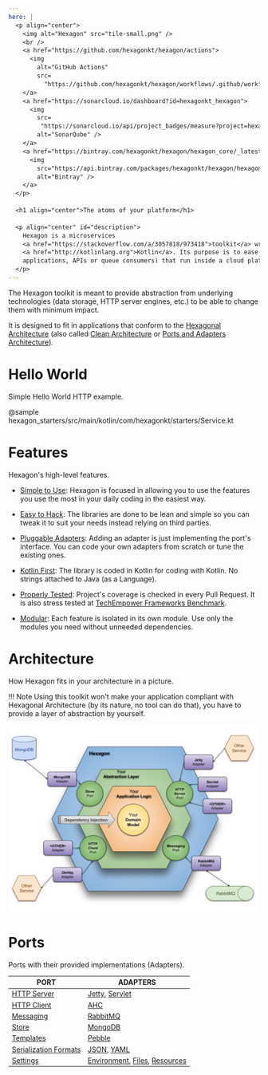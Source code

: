 ```yaml
---
hero: |
  <p align="center">
    <img alt="Hexagon" src="tile-small.png" />
    <br />
    <a href="https://github.com/hexagonkt/hexagon/actions">
      <img
        alt="GitHub Actions"
        src=
          "https://github.com/hexagonkt/hexagon/workflows/.github/workflows/Release/badge.svg?branch=master&event=push" />
    </a>
    <a href="https://sonarcloud.io/dashboard?id=hexagonkt_hexagon">
      <img
        src=
         "https://sonarcloud.io/api/project_badges/measure?project=hexagonkt_hexagon&metric=alert_status"
        alt="SonarQube" />
    </a>
    <a href="https://bintray.com/hexagonkt/hexagon/hexagon_core/_latestVersion">
      <img
        src="https://api.bintray.com/packages/hexagonkt/hexagon/hexagon_core/images/download.svg"
        alt="Bintray" />
    </a>
  </p>

  <h1 align="center">The atoms of your platform</h1>

  <p align="center" id="description">
    Hexagon is a microservices
    <a href="https://stackoverflow.com/a/3057818/973418">toolkit</a> written in
    <a href="http://kotlinlang.org">Kotlin</a>. Its purpose is to ease the building of services (Web
    applications, APIs or queue consumers) that run inside a cloud platform.
  </p>
---
```


The Hexagon toolkit is meant to provide abstraction from underlying technologies (data storage, HTTP
server engines, etc.) to be able to change them with minimum impact.

It is designed to fit in applications that conform to the [Hexagonal Architecture] (also called
[Clean Architecture] or [Ports and Adapters Architecture]).

[Hexagonal Architecture]: http://fideloper.com/hexagonal-architecture
[Clean Architecture]: https://8thlight.com/blog/uncle-bob/2012/08/13/the-clean-architecture.html
[Ports and Adapters Architecture]: https://herbertograca.com/2017/09/14/ports-adapters-architecture

# Hello World

Simple Hello World HTTP example.

@sample hexagon_starters/src/main/kotlin/com/hexagonkt/starters/Service.kt

# Features

Hexagon's high-level features.

* [Simple to Use](/quick_start): Hexagon is focused in allowing you to use the features you use the
  most in your daily coding in the easiest way.

* [Easy to Hack](https://github.com/hexagonkt/hexagon/blob/master/contributing.md): The libraries
  are done to be lean and simple so you can tweak it to suit your needs instead relying on third
  parties.

* [Pluggable Adapters](/developer_guide): Adding an adapter is just implementing the port's
  interface. You can code your own adapters from scratch or tune the existing ones.

* [Kotlin First](http://kotlinlang.org): The library is coded in Kotlin for coding with Kotlin. No
  strings attached to Java (as a Language).

* [Properly Tested](https://github.com/hexagonkt/hexagon#status): Project's coverage is checked in
  every Pull Request. It is also stress tested at [TechEmpower Frameworks Benchmark][benchmark].

* [Modular](/developer_guide): Each feature is isolated in its own module. Use only the modules you
  need without unneeded dependencies.

[benchmark]: https://www.techempower.com/benchmarks

# Architecture

How Hexagon fits in your architecture in a picture.

!!! Note
    Using this toolkit won't make your application compliant with Hexagonal Architecture (by its
    nature, no tool can do that), you have to provide a layer of abstraction by yourself.

![architecture](/img/architecture.svg)

# Ports

Ports with their provided implementations (Adapters).

| PORT                    | ADAPTERS
|-------------------------|---------
| [HTTP Server]           | [Jetty], [Servlet]
| [HTTP Client]           | [AHC]
| [Messaging]             | [RabbitMQ]
| [Store]                 | [MongoDB]
| [Templates]             | [Pebble]
| [Serialization Formats] | [JSON], [YAML]
| [Settings]              | [Environment], [Files], [Resources]

[HTTP Server]: /port_http_server
[Jetty]: /http_server_jetty
[Servlet]: /http_server_servlet
[HTTP Client]: /port_http_client
[AHC]: /http_client_ahc
[Messaging]: /port_messaging
[RabbitMQ]: /messaging_rabbitmq
[Store]: /port_store
[MongoDB]: /store_mongodb
[Templates]: /port_templates
[Pebble]: /templates_pebble
[Serialization Formats]: /hexagon_core/#serialization
[JSON]: /hexagon_core/com.hexagonkt.serialization/-json
[YAML]: /hexagon_core/com.hexagonkt.serialization/-yaml
[Settings]: /hexagon_core/#settings
[Environment]: /hexagon_core/com.hexagonkt.settings/-environment-variables-source
[Files]: /hexagon_core/com.hexagonkt.settings/-file-source
[Resources]: /hexagon_core/com.hexagonkt.settings/-resource-source
